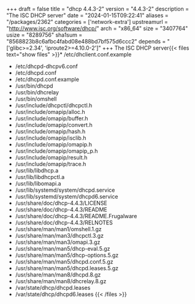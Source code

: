+++
draft = false
title = "dhcp 4.4.3-2"
version = "4.4.3-2"
description = "The ISC DHCP server"
date = "2024-01-15T09:22:41"
aliases = "/packages/2362"
categories = ['network-extra']
upstreamurl = "http://www.isc.org/software/dhcp/"
arch = "x86_64"
size = "3407764"
usize = "8289756"
sha1sum = "8568823b8c6afbc4fabd08e488bd7bf575d6ccc2"
depends = "['glibc>=2.34', 'iproute2>=4.10.0-2']"
+++
The ISC DHCP server{{< files text="show files" >}}* /etc/dhclient.conf.example
* /etc/dhcpd-dhcpv6.conf
* /etc/dhcpd.conf
* /etc/dhcpd.conf.example
* /usr/bin/dhcpd
* /usr/bin/dhcrelay
* /usr/bin/omshell
* /usr/include/dhcpctl/dhcpctl.h
* /usr/include/omapip/alloc.h
* /usr/include/omapip/buffer.h
* /usr/include/omapip/convert.h
* /usr/include/omapip/hash.h
* /usr/include/omapip/isclib.h
* /usr/include/omapip/omapip.h
* /usr/include/omapip/omapip_p.h
* /usr/include/omapip/result.h
* /usr/include/omapip/trace.h
* /usr/lib/libdhcp.a
* /usr/lib/libdhcpctl.a
* /usr/lib/libomapi.a
* /usr/lib/systemd/system/dhcpd.service
* /usr/lib/systemd/system/dhcpd6.service
* /usr/share/doc/dhcp-4.4.3/LICENSE
* /usr/share/doc/dhcp-4.4.3/README
* /usr/share/doc/dhcp-4.4.3/README.Frugalware
* /usr/share/doc/dhcp-4.4.3/RELNOTES
* /usr/share/man/man1/omshell.1.gz
* /usr/share/man/man3/dhcpctl.3.gz
* /usr/share/man/man3/omapi.3.gz
* /usr/share/man/man5/dhcp-eval.5.gz
* /usr/share/man/man5/dhcp-options.5.gz
* /usr/share/man/man5/dhcpd.conf.5.gz
* /usr/share/man/man5/dhcpd.leases.5.gz
* /usr/share/man/man8/dhcpd.8.gz
* /usr/share/man/man8/dhcrelay.8.gz
* /var/state/dhcp/dhcpd.leases
* /var/state/dhcp/dhcpd6.leases
{{< /files >}}